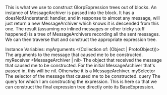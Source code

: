 This is what we use to construct GlorpExpression trees out of blocks. An instance of MessageArchiver is passed into the block. It has a doesNotUnderstand: handler, and in response to almost any message, will just return a new MessageArchiver which knows it is descended from this one. The result (assuming no inlined messages or other tricky stuff happened) is a tree of MessageArchivers recording all the sent messages. We can then traverse that and construct the appropriate expression tree.

Instance Variables:
	myArguments	<(Collection of: (Object | ProtoObject))>	The arguments to the message that caused me to be constructed.
	myReceiver	<MessageArchiver | nil>	The object that received the message that caused me to be constructed. For the initial MessageArchiver that's passed in, this will be nil. Otherwise it is a MessageArchiver.
	mySelector	<Symbol>	The selector of the message that caused me to be constructed.
	query	<AbstractReadQuery>	The query for which I am constructing the expression. This is here so that we can construct the final expression tree directly onto its BaseExpression.

